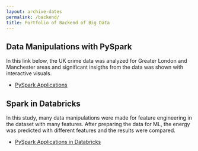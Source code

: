 ```yaml
---
layout: archive-dates
permalink: /backend/
title: Portfolio of Backend of Big Data
---
```


## Data Manipulations with PySpark

In this link below,  the UK crime data was analyzed for Greater London and Manchester areas and significant insigths from the data was shown with interactive visuals.

- [PySpark Applications](/Notebooks/PySpark_Applications.md)

## Spark in Databricks

In this study, many data manipulations were made for feature engineering in the dataset with many features. After preparing the data for ML, the energy was predicted with different features and the results were compared. 

- [PySpark Applications in Databricks](/Notebooks/spark_databricks.html)
